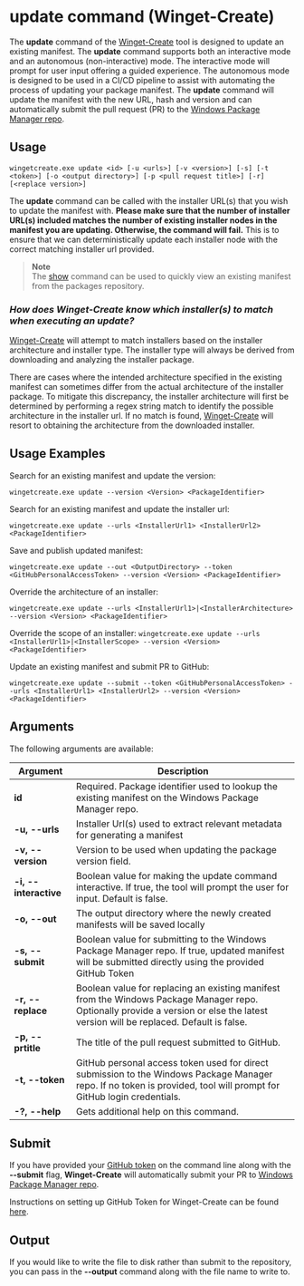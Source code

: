 
# update command (Winget-Create)

The **update** command of the [Winget-Create](../README.md) tool is designed to update an existing manifest. The **update** command supports both an interactive mode and an autonomous (non-interactive) mode. The interactive mode will prompt for user input offering a guided experience. The autonomous mode is designed to be used in a CI/CD pipeline to assist with automating the process of updating your package manifest. The **update** command will update the manifest with the new URL, hash and version and can automatically submit the pull request (PR) to the [Windows Package Manager repo](https://docs.microsoft.com/windows/package-manager/).

## Usage

`wingetcreate.exe update <id> [-u <urls>] [-v <version>] [-s] [-t <token>] [-o <output directory>] [-p <pull request title>] [-r] [<replace version>]`

The **update** command can be called with the installer URL(s) that you wish to update the manifest with. **Please make sure that the number of installer URL(s) included matches the number of existing installer nodes in the manifest you are updating. Otherwise, the command will fail.** This is to ensure that we can deterministically update each installer node with the correct matching installer url provided.

> **Note**\
> The [show](show.md) command can be used to quickly view an existing manifest from the packages repository.

### *How does Winget-Create know which installer(s) to match when executing an update?*

[Winget-Create](../README.md) will attempt to match installers based on the installer architecture and installer type. The installer type will always be derived from downloading and analyzing the installer package.

There are cases where the intended architecture specified in the existing manifest can sometimes differ from the actual architecture of the installer package. To mitigate this discrepancy, the installer architecture will first be determined by performing a regex string match to identify the possible architecture in the installer url. If no match is found, [Winget-Create](../README.md) will resort to obtaining the architecture from the downloaded installer.

## Usage Examples

Search for an existing manifest and update the version:

`wingetcreate.exe update --version <Version> <PackageIdentifier>`

Search for an existing manifest and update the installer url:

`wingetcreate.exe update --urls <InstallerUrl1> <InstallerUrl2> <PackageIdentifier>`

Save and publish updated manifest:

`wingetcreate.exe update --out <OutputDirectory> --token <GitHubPersonalAccessToken> --version <Version> <PackageIdentifier>`

Override the architecture of an installer:

`wingetcreate.exe update --urls <InstallerUrl1>|<InstallerArchitecture> --version <Version> <PackageIdentifier>`

Override the scope of an installer:
`wingetcreate.exe update --urls <InstallerUrl1>|<InstallerScope> --version <Version> <PackageIdentifier>`

Update an existing manifest and submit PR to GitHub:

`wingetcreate.exe update --submit --token <GitHubPersonalAccessToken> --urls <InstallerUrl1> <InstallerUrl2> --version <Version> <PackageIdentifier>`

## Arguments

The following arguments are available:

| Argument  | Description |
|--------------|-------------|
| **id** |  Required. Package identifier used to lookup the existing manifest on the Windows Package Manager repo.
| **-u, --urls** |  Installer Url(s) used to extract relevant metadata for generating a manifest
| **-v, --version** |  Version to be used when updating the package version field.
| **-i, --interactive** |  Boolean value for making the update command interactive. If true, the tool will prompt the user for input. Default is false.
| **-o, --out** |  The output directory where the newly created manifests will be saved locally
| **-s, --submit** |  Boolean value for submitting to the Windows Package Manager repo. If true, updated manifest will be submitted directly using the provided GitHub Token
| **-r, --replace** |  Boolean value for replacing an existing manifest from the Windows Package Manager repo. Optionally provide a version or else the latest version will be replaced. Default is false.
| **-p, --prtitle** |  The title of the pull request submitted to GitHub.
| **-t, --token** |  GitHub personal access token used for direct submission to the Windows Package Manager repo. If no token is provided, tool will prompt for GitHub login credentials.
| **-?, --help** |  Gets additional help on this command. |

## Submit

If you have provided your [GitHub token](https://docs.github.com/en/github/authenticating-to-github/creating-a-personal-access-token) on the command line along with the **--submit** flag, **Winget-Create** will automatically submit your PR to [Windows Package Manager repo](https://docs.microsoft.com/windows/package-manager/).

Instructions on setting up GitHub Token for Winget-Create can be found [here](../README.md#github-personal-access-token-classic-permissions).

## Output

If you would like to write the file to disk rather than submit to the repository, you can pass in the **--output** command along with the file name to write to.
